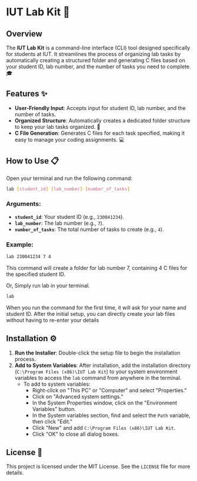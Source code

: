 # IUT Lab Kit 🚀

## Overview
The **IUT Lab Kit** is a command-line interface (CLI) tool designed specifically for students at IUT. It streamlines the process of organizing lab tasks by automatically creating a structured folder and generating C files based on your student ID, lab number, and the number of tasks you need to complete. 🎓

## Features ✨
- **User-Friendly Input**: Accepts input for student ID, lab number, and the number of tasks.
- **Organized Structure**: Automatically creates a dedicated folder structure to keep your lab tasks organized. 📂
- **C File Generation**: Generates C files for each task specified, making it easy to manage your coding assignments. 💻

## How to Use 📋
Open your terminal and run the following command:

```bash
lab [student_id] [lab_number] [number_of_tasks]
```

### Arguments:
- **`student_id`**: Your student ID (e.g., `230041234`).
- **`lab_number`**: The lab number (e.g., `7`).
- **`number_of_tasks`**: The total number of tasks to create (e.g., `4`).

### Example:
```bash
lab 230041234 7 4
```

This command will create a folder for lab number 7, containing 4 C files for the specified student ID.


Or,
Simply run lab in your terminal. 
```bash
lab
```

When you run the command for the first time, it will ask for your name and student ID.
After the initial setup, you can directly create your lab files without having to re-enter your details

## Installation ⚙️
1. **Run the Installer**: Double-click the setup file to begin the installation process.
2. **Add to System Variables**: After installation, add the installation directory (`C:\Program Files (x86)\IUT Lab Kit`) to your system environment variables to access the `lab` command from anywhere in the terminal.
   - To add to system variables:
     - Right-click on "This PC" or "Computer" and select "Properties."
     - Click on "Advanced system settings."
     - In the System Properties window, click on the "Environment Variables" button.
     - In the System variables section, find and select the `Path` variable, then click "Edit."
     - Click "New" and add `C:\Program Files (x86)\IUT Lab Kit`.
     - Click "OK" to close all dialog boxes.

## License 📄
This project is licensed under the MIT License. See the `LICENSE` file for more details.
